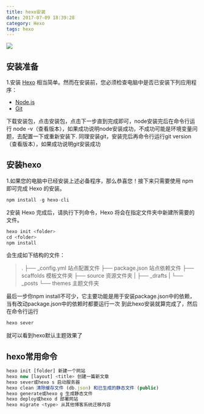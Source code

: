 ```yaml
---
title: hexo安装
date: 2017-07-09 18:39:28
category: Hexo
tags: hexo
---
```

![](/images/timg2.jpg)
<!-- more -->
## 安装准备
1.安装 [Hexo](https://hexo.io/zh-cn/) 相当简单。然而在安装前，您必须检查电脑中是否已安装下列应用程序：
* [Node.js](https://nodejs.org/en/)
* [Git](https://git-scm.com/)

下载安装包，点击安装包，点击下一步直到完成即可，node安装完后在命令行运行 node -v（查看版本），如果成功说明node安装成功，不成功可能是环境变量问题，去配置一下或重新安装下.
同理安装git，安装完后再命令行运行git version（查看版本），如果成功说明git安装成功
## 安装hexo
1.如果您的电脑中已经安装上述必备程序，那么恭喜您！接下来只需要使用 npm 即可完成 Hexo 的安装。
```javascript
npm install -g hexo-cli
```
2安装 Hexo 完成后，请执行下列命令，Hexo 将会在指定文件夹中新建所需要的文件。
```javascript
hexo init <folder>
cd <folder>
npm install
```
会生成如下结构的文件：
>.
├── _config.yml  站点配置文件
├── package.json  站点依赖文件
├── scaffolds  模板文件夹
├── source 资源文件夹
|   ├── _drafts
|   └── _posts
└── themes  主题文件夹

最后一步你npm install不可少，它主要功能是用于安装package.json中的依赖，当有改动package.json中的依赖时都要运行一次
到此hexo安装就算完成了，然后在命令行运行
```javascript
hexo sever
```
就可以看到hexo默认主题效果了
## hexo常用命令
```javascript
hexo init [folder] 新建一个网站
hexo new [layout] <title> 创建一篇新文章
hexo sever或hexo s 启动服务器
hexo clean 清除缓存文件 (db.json) 和已生成的静态文件 (public)
hexo generate或hexo g 生成静态文件
hexo deploy或hexo d 部署网站
hexo migrate <type> 从其他博客系统迁移内容



```
